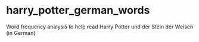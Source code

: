 # harry_potter_german_words
Word frequency analysis to help read Harry Potter und der Stein der Weisen (in German)
